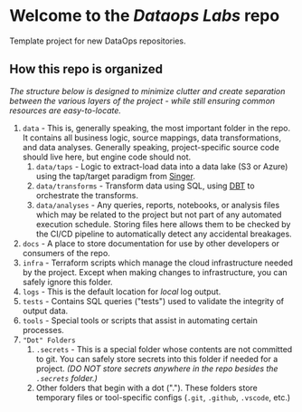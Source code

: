 # Welcome to the _Dataops Labs_ repo

Template project for new DataOps repositories.

## How this repo is organized

_The structure below is designed to minimize clutter and create separation between the various layers of the project - while still ensuring common resources are easy-to-locate._

1. `data` - This is, generally speaking, the most important folder in the repo. It contains all business logic, source mappings, data transformations, and data analyses. Generally speaking, project-specific source code should live here, but engine code should not.
   1. `data/taps` - Logic to extract-load data into a data lake (S3 or Azure) using the tap/target paradigm from [Singer](https://www.singer.io).
   2. `data/transforms` - Transform data using SQL, using [DBT](www.getdbt.com) to orchestrate the transforms.
   3. `data/analyses` - Any queries, reports, notebooks, or analysis files which may be related to the project but not part of any automated execution schedule. Storing files here allows them to be checked by the CI/CD pipeline to automatically detect any accidental breakages.
2. `docs` - A place to store documentation for use by other developers or consumers of the repo.
3. `infra` - Terraform scripts which manage the cloud infrastructure needed by the project. Except when making changes to infrastructure, you can safely ignore this folder.
4. `logs` - This is the default location for _local_ log output.
5. `tests` - Contains SQL queries ("tests") used to validate the integrity of output data.
6. `tools` - Special tools or scripts that assist in automating certain processes.
7. `"Dot" Folders`
   1. `.secrets` - This is a special folder whose contents are not committed to git. You can safely store secrets into this folder if needed for a project. _(DO NOT store secrets anywhere in the repo besides the `.secrets` folder.)_
   2. Other folders that begin with a dot ("."). These folders store temporary files or tool-specific configs (`.git`, `.github`, `.vscode`, etc.)
